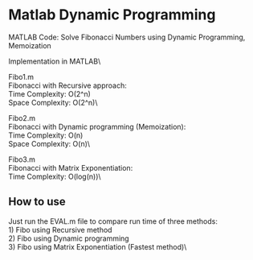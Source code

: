 # Matlab Dynamic Programming 

MATLAB Code: Solve Fibonacci Numbers using Dynamic Programming, Memoization

Implementation in MATLAB\


Fibo1.m \
Fibonacci with Recursive approach:\
    Time Complexity:    O(2^n)\
    Space Complexity:  	O(2^n)\
	
Fibo2.m \
Fibonacci with Dynamic programming (Memoization):\
    Time Complexity:    O(n)\
    Space Complexity:   O(n)\

Fibo3.m \
Fibonacci with Matrix Exponentiation:\
	Time Complexity:    O(log(n))\
	
	

## How to use

Just run the EVAL.m file to compare run time of three methods: \
	1) Fibo using Recursive method\
	2) Fibo using Dynamic programming\
	3) Fibo using Matrix Exponentiation  (Fastest method)\
	
